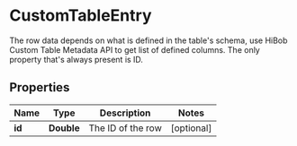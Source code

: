 

# CustomTableEntry

The row data depends on what is defined in the table's schema, use HiBob Custom Table Metadata API to get list of defined columns. The only property that's always present is ID.

## Properties

| Name | Type | Description | Notes |
|------------ | ------------- | ------------- | -------------|
|**id** | **Double** | The ID of the row |  [optional] |



